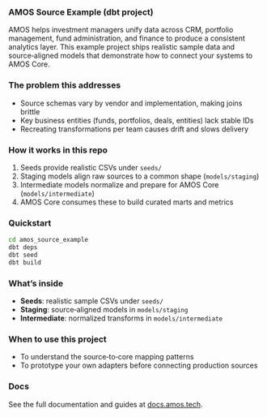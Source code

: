 ### AMOS Source Example (dbt project)

AMOS helps investment managers unify data across CRM, portfolio management, fund administration, and finance to produce a consistent analytics layer. This example project ships realistic sample data and source‑aligned models that demonstrate how to connect your systems to AMOS Core.

### The problem this addresses

- Source schemas vary by vendor and implementation, making joins brittle
- Key business entities (funds, portfolios, deals, entities) lack stable IDs
- Recreating transformations per team causes drift and slows delivery

### How it works in this repo

1. Seeds provide realistic CSVs under `seeds/`
2. Staging models align raw sources to a common shape (`models/staging`)
3. Intermediate models normalize and prepare for AMOS Core (`models/intermediate`)
4. AMOS Core consumes these to build curated marts and metrics

### Quickstart

```bash
cd amos_source_example
dbt deps
dbt seed
dbt build
```

### What’s inside

- **Seeds**: realistic sample CSVs under `seeds/`
- **Staging**: source‑aligned models in `models/staging`
- **Intermediate**: normalized transforms in `models/intermediate`

### When to use this project

- To understand the source‑to‑core mapping patterns
- To prototype your own adapters before connecting production sources

### Docs

See the full documentation and guides at [docs.amos.tech](https://docs.amos.tech).


